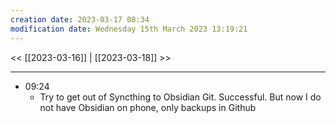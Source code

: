 ```yaml
---
creation date: 2023-03-17 08:34
modification date: Wednesday 15th March 2023 13:19:21
---
```


<< [[2023-03-16]] | [[2023-03-18]] >>

---
- 09:24
	- Try to get out of Syncthing to Obsidian Git. Successful. But now I do not have Obsidian on phone, only backups in Github

